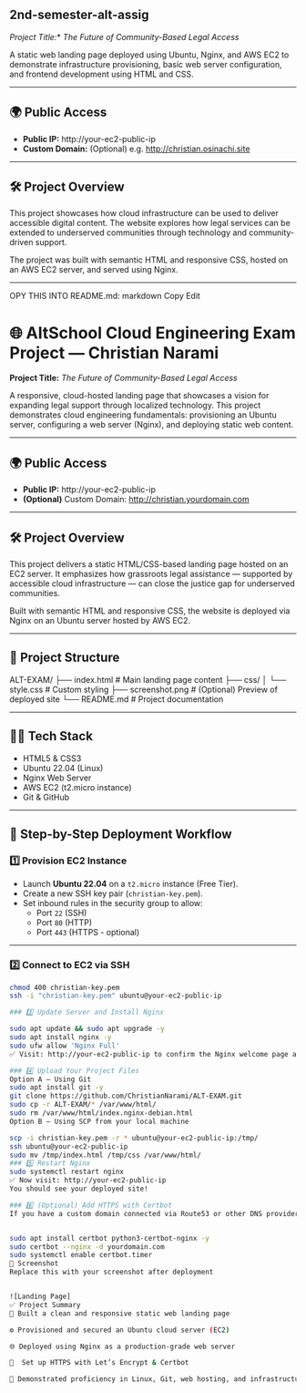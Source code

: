 ## 2nd-semester-alt-assig

*Project Title:** *The Future of Community-Based Legal Access*

A static web landing page deployed using Ubuntu, Nginx, and AWS EC2 to demonstrate infrastructure provisioning, basic web server configuration, and frontend development using HTML and CSS.

---

## 🌍 Public Access

- **Public IP:** http://your-ec2-public-ip
- **Custom Domain:** (Optional) e.g. http://christian.osinachi.site

---

## 🛠️ Project Overview

This project showcases how cloud infrastructure can be used to deliver accessible digital content. The website explores how legal services can be extended to underserved communities through technology and community-driven support.

The project was built with semantic HTML and responsive CSS, hosted on an AWS EC2 server, and served using Nginx.

---
OPY THIS INTO README.md:
markdown
Copy
Edit
# 🌐 AltSchool Cloud Engineering Exam Project — Christian Narami

**Project Title:** *The Future of Community-Based Legal Access*

A responsive, cloud-hosted landing page that showcases a vision for expanding legal support through localized technology. This project demonstrates cloud engineering fundamentals: provisioning an Ubuntu server, configuring a web server (Nginx), and deploying static web content.

---

## 🌍 Public Access

- **Public IP:** http://your-ec2-public-ip  
- **(Optional)** Custom Domain: http://christian.yourdomain.com

---

## 🛠️ Project Overview

This project delivers a static HTML/CSS-based landing page hosted on an EC2 server. It emphasizes how grassroots legal assistance — supported by accessible cloud infrastructure — can close the justice gap for underserved communities.

Built with semantic HTML and responsive CSS, the website is deployed via Nginx on an Ubuntu server hosted by AWS EC2.

---

## 📁 Project Structure

ALT-EXAM/
├── index.html # Main landing page content
├── css/
│ └── style.css # Custom styling
├── screenshot.png # (Optional) Preview of deployed site
└── README.md # Project documentation

---

## 👨‍💻 Tech Stack

- HTML5 & CSS3
- Ubuntu 22.04 (Linux)
- Nginx Web Server
- AWS EC2 (t2.micro instance)
- Git & GitHub

---

## 🚀 Step-by-Step Deployment Workflow

### 1️⃣ Provision EC2 Instance

- Launch **Ubuntu 22.04** on a `t2.micro` instance (Free Tier).
- Create a new SSH key pair (`christian-key.pem`).
- Set inbound rules in the security group to allow:
  - Port `22` (SSH)
  - Port `80` (HTTP)
  - Port `443` (HTTPS - optional)

---

### 2️⃣ Connect to EC2 via SSH

```bash
chmod 400 christian-key.pem
ssh -i "christian-key.pem" ubuntu@your-ec2-public-ip

### 3️⃣ Update Server and Install Nginx

sudo apt update && sudo apt upgrade -y
sudo apt install nginx -y
sudo ufw allow 'Nginx Full'
✅ Visit: http://your-ec2-public-ip to confirm the Nginx welcome page appears.

### 4️⃣ Upload Your Project Files
Option A — Using Git
sudo apt install git -y
git clone https://github.com/ChristianNarami/ALT-EXAM.git
sudo cp -r ALT-EXAM/* /var/www/html/
sudo rm /var/www/html/index.nginx-debian.html
Option B — Using SCP from your local machine

scp -i christian-key.pem -r * ubuntu@your-ec2-public-ip:/tmp/
ssh ubuntu@your-ec2-public-ip
sudo mv /tmp/index.html /tmp/css /var/www/html/
### 5️⃣ Restart Nginx
sudo systemctl restart nginx
✅ Now visit: http://your-ec2-public-ip
You should see your deployed site!

### 6️⃣ (Optional) Add HTTPS with Certbot
If you have a custom domain connected via Route53 or other DNS provider:


sudo apt install certbot python3-certbot-nginx -y
sudo certbot --nginx -d yourdomain.com
sudo systemctl enable certbot.timer
📸 Screenshot
Replace this with your screenshot after deployment


![Landing Page]
✅ Project Summary
🚀 Built a clean and responsive static web landing page

⚙️ Provisioned and secured an Ubuntu cloud server (EC2)

🌐 Deployed using Nginx as a production-grade web server

📡  Set up HTTPS with Let’s Encrypt & Certbot

🧠 Demonstrated proficiency in Linux, Git, web hosting, and infrastructure setup



